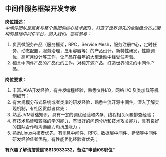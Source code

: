 ## 中间件服务框架开发专家
**岗位描述：**  
*中间件团队是服务与整个集团的核心技术团队，打造了世界领先的金融级分布式架构的基础中间件平台，加入我们，您将参与：*
1. 负责微服务产品（服务框架，RPC，Service Mesh，服务注册中心，定时任务，动态配置，服务治理，应用容器等）的产品设计，新特性研发，性能调优，高可用设计等工作，让产品在每年的大型活动中经受住考验。
2. 相关中间件产品的产品化的工作，对标开源产品，打造世界领先的中间件产品。

**岗位要求：**
1. 丰富JAVA开发经验，有并发编程经验，熟悉文件I/O，网络 I/O 及类加载等机制细节；
2. 有大规模分布式系统或者类库的研发经验，熟悉主流开源中间件，深入了解实现机制，有社区贡献者优先；
3. 熟悉JVM基础知识，具有一定的调优经验和内存、线程相关问题排查经验；
4. 有技术热情和较强的学习能力，有很好的问题分析和技术攻关能力，具有良好的团队合作和沟通能力和抗压能力；
5. 熟悉Linux内核者优先，有消息中间件、RPC、数据层中间件、存储等中间件研发经验值者优先，有性能优化经验者优先；


**有兴趣了解请加微信18613933332，备注"申请iOS职位"**
